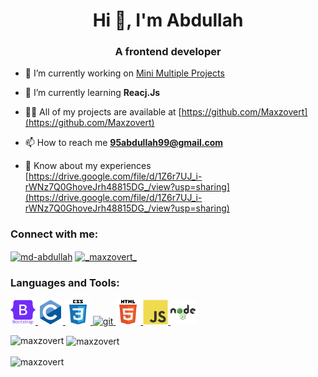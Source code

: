 <h1 align="center">Hi 👋, I'm Abdullah</h1>
<h3 align="center">A frontend developer</h3>

- 🔭 I’m currently working on [Mini Multiple Projects](https://github.com/Maxzovert/WEB-DEV-PROJECTS.git)

- 🌱 I’m currently learning **Reacj.Js**

- 👨‍💻 All of my projects are available at [https://github.com/Maxzovert](https://github.com/Maxzovert)

- 📫 How to reach me **95abdullah99@gmail.com**

- 📄 Know about my experiences [https://drive.google.com/file/d/1Z6r7UJ_i-rWNz7Q0GhoveJrh48815DG_/view?usp=sharing](https://drive.google.com/file/d/1Z6r7UJ_i-rWNz7Q0GhoveJrh48815DG_/view?usp=sharing)

<h3 align="left">Connect with me:</h3>
<p align="left">
<a href="https://linkedin.com/in/95abdullah99" target="blank"><img align="center" src="https://raw.githubusercontent.com/rahuldkjain/github-profile-readme-generator/master/src/images/icons/Social/linked-in-alt.svg" alt="md-abdullah" height="30" width="40" /></a>
<a href="https://instagram.com/_maxzovert_" target="blank"><img align="center" src="https://raw.githubusercontent.com/rahuldkjain/github-profile-readme-generator/master/src/images/icons/Social/instagram.svg" alt="_maxzovert_" height="30" width="40" /></a>
</p>

<h3 align="left">Languages and Tools:</h3>
<p align="left"> <a href="https://getbootstrap.com" target="_blank" rel="noreferrer"> <img src="https://raw.githubusercontent.com/devicons/devicon/master/icons/bootstrap/bootstrap-plain-wordmark.svg" alt="bootstrap" width="40" height="40"/> </a> <a href="https://www.cprogramming.com/" target="_blank" rel="noreferrer"> <img src="https://raw.githubusercontent.com/devicons/devicon/master/icons/c/c-original.svg" alt="c" width="40" height="40"/> </a> <a href="https://www.w3schools.com/css/" target="_blank" rel="noreferrer"> <img src="https://raw.githubusercontent.com/devicons/devicon/master/icons/css3/css3-original-wordmark.svg" alt="css3" width="40" height="40"/> </a> <a href="https://git-scm.com/" target="_blank" rel="noreferrer"> <img src="https://www.vectorlogo.zone/logos/git-scm/git-scm-icon.svg" alt="git" width="40" height="40"/> </a> <a href="https://www.w3.org/html/" target="_blank" rel="noreferrer"> <img src="https://raw.githubusercontent.com/devicons/devicon/master/icons/html5/html5-original-wordmark.svg" alt="html5" width="40" height="40"/> </a> <a href="https://developer.mozilla.org/en-US/docs/Web/JavaScript" target="_blank" rel="noreferrer"> <img src="https://raw.githubusercontent.com/devicons/devicon/master/icons/javascript/javascript-original.svg" alt="javascript" width="40" height="40"/> </a> <a href="https://nodejs.org" target="_blank" rel="noreferrer"> <img src="https://raw.githubusercontent.com/devicons/devicon/master/icons/nodejs/nodejs-original-wordmark.svg" alt="nodejs" width="40" height="40"/> </a> </p>

<p><img align="left" src="https://github-readme-stats.vercel.app/api/top-langs?username=maxzovert&show_icons=true&locale=en&layout=compact" alt="maxzovert" /></p>

<p>&nbsp;<img align="center" src="https://github-readme-stats.vercel.app/api?username=maxzovert&show_icons=true&locale=en" alt="maxzovert" /></p>

<p><img align="center" src="https://github-readme-streak-stats.herokuapp.com/?user=maxzovert&" alt="maxzovert" /></p>
